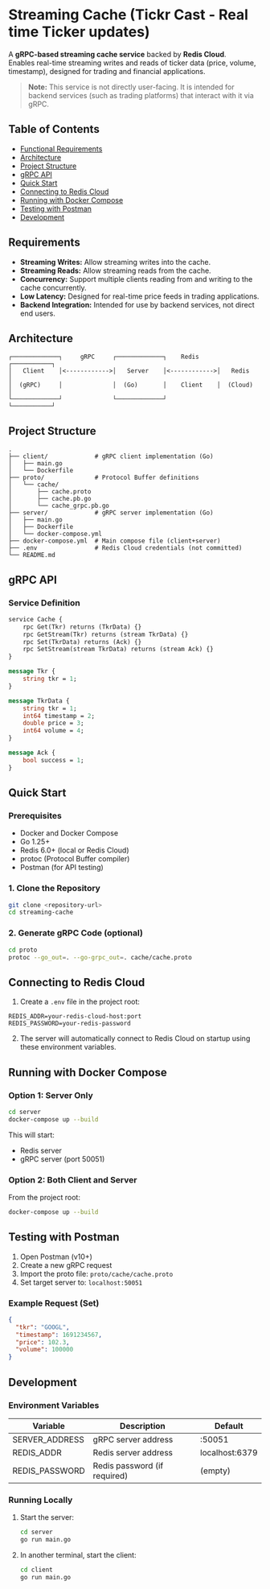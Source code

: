 # Streaming Cache (Tickr Cast - Real time Ticker updates)

A **gRPC-based streaming cache service** backed by **Redis Cloud**.  
Enables real-time streaming writes and reads of ticker data (price, volume, timestamp), designed for trading and financial applications.

> **Note:** This service is not directly user-facing. It is intended for backend services (such as trading platforms) that interact with it via gRPC.

## Table of Contents
- [Functional Requirements](#functional-requirements)
- [Architecture](#architecture)
- [Project Structure](#project-structure)
- [gRPC API](#grpc-api)
- [Quick Start](#quick-start)
- [Connecting to Redis Cloud](#connecting-to-redis-cloud)
- [Running with Docker Compose](#running-with-docker-compose)
- [Testing with Postman](#testing-with-postman)
- [Development](#development)

## Requirements

- **Streaming Writes:** Allow streaming writes into the cache.
- **Streaming Reads:** Allow streaming reads from the cache.
- **Concurrency:** Support multiple clients reading from and writing to the cache concurrently.
- **Low Latency:** Designed for real-time price feeds in trading applications.
- **Backend Integration:** Intended for use by backend services, not direct end users.

## Architecture

```
┌─────────────┐     gRPC     ┌─────────────┐    Redis     ┌───────────┐
│   Client    │<------------>│   Server    │<------------>│   Redis   │
│  (gRPC)     │              │  (Go)       │    Client    │  (Cloud)  │
└─────────────┘              └─────────────┘              └───────────┘
```

## Project Structure

```
.
├── client/             # gRPC client implementation (Go)
│   ├── main.go
│   └── Dockerfile
├── proto/              # Protocol Buffer definitions
│   └── cache/
│       ├── cache.proto
│       ├── cache.pb.go
│       └── cache_grpc.pb.go
├── server/             # gRPC server implementation (Go)
│   ├── main.go
│   ├── Dockerfile
│   └── docker-compose.yml
├── docker-compose.yml  # Main compose file (client+server)
├── .env                # Redis Cloud credentials (not committed)
└── README.md
```

## gRPC API

### Service Definition
```protobuf
service Cache {
    rpc Get(Tkr) returns (TkrData) {}
    rpc GetStream(Tkr) returns (stream TkrData) {}
    rpc Set(TkrData) returns (Ack) {}
    rpc SetStream(stream TkrData) returns (stream Ack) {}
}

message Tkr {
    string tkr = 1;
}

message TkrData {
    string tkr = 1;
    int64 timestamp = 2;
    double price = 3;
    int64 volume = 4;
}

message Ack {
    bool success = 1;
}
```

## Quick Start

### Prerequisites
- Docker and Docker Compose
- Go 1.25+
- Redis 6.0+ (local or Redis Cloud)
- protoc (Protocol Buffer compiler)
- Postman (for API testing)

### 1. Clone the Repository
```bash
git clone <repository-url>
cd streaming-cache
```

### 2. Generate gRPC Code (optional)
```bash
cd proto
protoc --go_out=. --go-grpc_out=. cache/cache.proto
```

## Connecting to Redis Cloud

1. Create a `.env` file in the project root:
```env
REDIS_ADDR=your-redis-cloud-host:port
REDIS_PASSWORD=your-redis-password
```

2. The server will automatically connect to Redis Cloud on startup using these environment variables.

## Running with Docker Compose

### Option 1: Server Only
```bash
cd server
docker-compose up --build
```
This will start:
- Redis server
- gRPC server (port 50051)

### Option 2: Both Client and Server
From the project root:
```bash
docker-compose up --build
```

## Testing with Postman

1. Open Postman (v10+)
2. Create a new gRPC request
3. Import the proto file: `proto/cache/cache.proto`
4. Set target server to: `localhost:50051`

### Example Request (Set)
```json
{
  "tkr": "GOOGL",
  "timestamp": 1691234567,
  "price": 102.3,
  "volume": 100000
}
```

## Development

### Environment Variables

| Variable         | Description                   | Default             |
|------------------|------------------------------|---------------------|
| SERVER_ADDRESS   | gRPC server address          | :50051             |
| REDIS_ADDR       | Redis server address         | localhost:6379     |
| REDIS_PASSWORD   | Redis password (if required) | (empty)            |

### Running Locally

1. Start the server:
   ```bash
   cd server
   go run main.go
   ```
2. In another terminal, start the client:
   ```bash
   cd client
   go run main.go
   ```